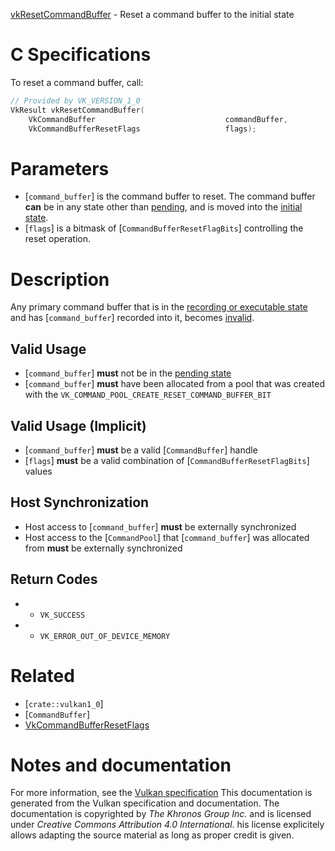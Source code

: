 [vkResetCommandBuffer](https://www.khronos.org/registry/vulkan/specs/1.3-extensions/man/html/vkResetCommandBuffer.html) - Reset a command buffer to the initial state

# C Specifications
To reset a command buffer, call:
```c
// Provided by VK_VERSION_1_0
VkResult vkResetCommandBuffer(
    VkCommandBuffer                             commandBuffer,
    VkCommandBufferResetFlags                   flags);
```

# Parameters
- [`command_buffer`] is the command buffer to reset. The command buffer  **can**  be in any state other than [pending](https://www.khronos.org/registry/vulkan/specs/1.3-extensions/html/vkspec.html#commandbuffers-lifecycle), and is moved into the [initial state](https://www.khronos.org/registry/vulkan/specs/1.3-extensions/html/vkspec.html#commandbuffers-lifecycle).
- [`flags`] is a bitmask of [`CommandBufferResetFlagBits`] controlling the reset operation.

# Description
Any primary command buffer that is in the [recording or executable state](https://www.khronos.org/registry/vulkan/specs/1.3-extensions/html/vkspec.html#commandbuffers-lifecycle) and has [`command_buffer`] recorded into
it, becomes [invalid](https://www.khronos.org/registry/vulkan/specs/1.3-extensions/html/vkspec.html#commandbuffers-lifecycle).
## Valid Usage
-  [`command_buffer`] **must**  not be in the [pending state](https://www.khronos.org/registry/vulkan/specs/1.3-extensions/html/vkspec.html#commandbuffers-lifecycle)
-  [`command_buffer`] **must**  have been allocated from a pool that was created with the `VK_COMMAND_POOL_CREATE_RESET_COMMAND_BUFFER_BIT`

## Valid Usage (Implicit)
-  [`command_buffer`] **must**  be a valid [`CommandBuffer`] handle
-  [`flags`] **must**  be a valid combination of [`CommandBufferResetFlagBits`] values

## Host Synchronization
- Host access to [`command_buffer`] **must**  be externally synchronized
- Host access to the [`CommandPool`] that [`command_buffer`] was allocated from  **must**  be externally synchronized

## Return Codes
*   - `VK_SUCCESS` 
*   - `VK_ERROR_OUT_OF_DEVICE_MEMORY`

# Related
- [`crate::vulkan1_0`]
- [`CommandBuffer`]
- [VkCommandBufferResetFlags]()

# Notes and documentation
For more information, see the [Vulkan specification](https://www.khronos.org/registry/vulkan/specs/1.3-extensions/html/vkspec.html)
This documentation is generated from the Vulkan specification and documentation.
The documentation is copyrighted by *The Khronos Group Inc.* and is licensed under *Creative Commons Attribution 4.0 International*.
his license explicitely allows adapting the source material as long as proper credit is given.
        